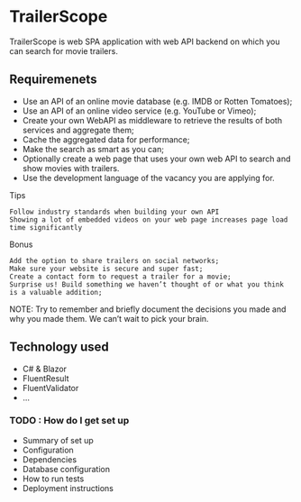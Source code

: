# TrailerScope

TrailerScope is web SPA application with web API backend on which you can search for movie trailers.

## Requiremenets

- Use an API of an online movie database (e.g. IMDB or Rotten Tomatoes);
- Use an API of an online video service (e.g. YouTube or Vimeo);
- Create your own WebAPI as middleware to retrieve the results of both services and aggregate them;
- Cache the aggregated data for performance;
- Make the search as smart as you can;
- Optionally create a web page that uses your own web API to search and show movies with trailers.
- Use the development language of the vacancy you are applying for.

Tips

    Follow industry standards when building your own API
    Showing a lot of embedded videos on your web page increases page load time significantly

Bonus

    Add the option to share trailers on social networks;
    Make sure your website is secure and super fast;
    Create a contact form to request a trailer for a movie;
    Surprise us! Build something we haven’t thought of or what you think is a valuable addition;

NOTE: Try to remember and briefly document the decisions you made and why you made them. We can’t wait to pick your brain.


## Technology used

* C# & Blazor
* FluentResult
* FluentValidator
* ...

### TODO : How do I get set up

* Summary of set up
* Configuration
* Dependencies
* Database configuration
* How to run tests
* Deployment instructions

